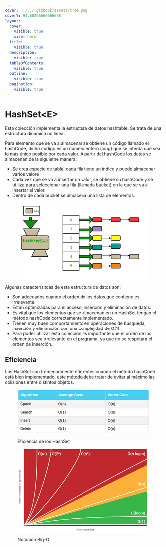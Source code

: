 ```yaml
---
cover: ../../.gitbook/assets/tree.png
coverY: 94.60266666666666
layout:
  cover:
    visible: true
    size: hero
  title:
    visible: true
  description:
    visible: true
  tableOfContents:
    visible: true
  outline:
    visible: true
  pagination:
    visible: true
---
```


# HashSet\<E>

Esta colección implementa la estructura de datos hashtable. Se trata de una estructura dinámica no lineal.&#x20;

Para elemento que se va a almacenar se obtiene un código llamado el hashCode, dicho código es un número entero (long) que se intenta que sea lo más único posible por cada valor. A partir del hashCode los datos se almacenan de la siguietne manera:

* Se crea especie de tabla, cada fila tiene un índice y puede almacenar varios valore&#x20;
* Cada vez que se va a insertar un valor, se obtiene su hashCode y se utiliza para seleccionar una fila (llamada bucket) en la que se va a insertar el valor.
* Dentro de cada bucket se almacena una lista de elementos.&#x20;

<figure><img src="../../.gitbook/assets/image (22).png" alt=""><figcaption></figcaption></figure>

Algunas caracterísitcas de esta estructura de datos son:

* Son adecuados cuando el orden de los datos que contiene es irrelevante.&#x20;
* Están optimizadas para el acceso, inserción y eliminación de datos.
* Es vital que los elementos que se almacenan en un HashSet tengan el método hashCode correctamente implementado.&#x20;
* Tienen muy buen comportamiento en operaciones de búsqueda, inserción y eliminación con una complejidad de O(1)&#x20;
* Para poder utilizar esta colección es importante que el orden de los elementos sea irrelevante en el programa, ya que no se respetará el orden de inserción.

## Eficiencia

Los HashSet son tremenadmente eficientes cuando el método hashCode está bien implementado, este método debe tratar de evitar al máximo las colisiones entre distintos objetos.

<figure><img src="../../.gitbook/assets/image (23).png" alt=""><figcaption><p>Eficiencia de los HashSet</p></figcaption></figure>

<figure><img src="../../.gitbook/assets/image (12).png" alt=""><figcaption><p>Notación Big-O</p></figcaption></figure>
